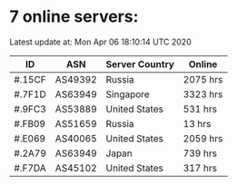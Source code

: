 # 7 online servers:

Latest update at: Mon Apr 06 18:10:14 UTC 2020

| ID | ASN | Server Country | Online |
| -- | --- | -------------- | ------ |
| #.15CF | AS49392 | Russia | 2075 hrs |
| #.7F1D | AS63949 | Singapore | 3323 hrs |
| #.9FC3 | AS53889 | United States | 531 hrs |
| #.FB09 | AS51659 | Russia | 13 hrs |
| #.E069 | AS40065 | United States | 2059 hrs |
| #.2A79 | AS63949 | Japan | 739 hrs |
| #.F7DA | AS45102 | United States | 317 hrs |

